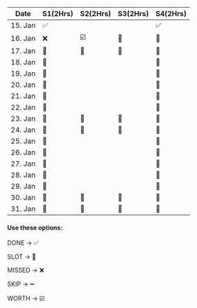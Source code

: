 | Date | S1(2Hrs) |	S2(2Hrs) | S3(2Hrs) | S4(2Hrs)
|---|---|---|---|---|
| 15. Jan |:white_check_mark:| | | :white_check_mark:|
| 16. Jan |:x:|:ballot_box_with_check:|:black_square_button:|:black_square_button:|
| 17. Jan |:black_square_button:|:black_square_button:|:black_square_button:|:black_square_button:|
| 18. Jan |:black_square_button:| | |:black_square_button:|
| 19. Jan |:black_square_button:| | |:black_square_button:|
| 20. Jan |:black_square_button:| | |:black_square_button:|
| 21. Jan |:black_square_button:| | |:black_square_button:|
| 22. Jan |:black_square_button:| | |:black_square_button:|
| 23. Jan |:black_square_button:|:black_square_button:|:black_square_button:|:black_square_button:|
| 24. Jan |:black_square_button:|:black_square_button:|:black_square_button:|:black_square_button:|
| 25. Jan |:black_square_button:| | |:black_square_button:|
| 26. Jan |:black_square_button:| | |:black_square_button:|
| 27. Jan |:black_square_button:| | |:black_square_button:|
| 28. Jan |:black_square_button:| | |:black_square_button:|
| 29. Jan |:black_square_button:| | |:black_square_button:|
| 30. Jan |:black_square_button:|:black_square_button:|:black_square_button:|:black_square_button:|
| 31. Jan |:black_square_button:|:black_square_button:|:black_square_button:|:black_square_button:|


#### Use these options:

DONE -> :white_check_mark:

SLOT -> :black_square_button:

MISSED -> :x:

SKIP -> :heavy_minus_sign:

WORTH -> :ballot_box_with_check:

